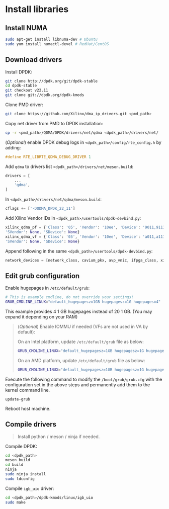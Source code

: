# Install libraries

## Install NUMA

```bash
sudo apt-get install libnuma-dev # Ubuntu
sudo yum install numactl-devel # RedHat/CentOS
```

## Download drivers

Install DPDK:

```bash
git clone http://dpdk.org/git/dpdk-stable
cd dpdk-stable
git checkout v22.11
git clone git://dpdk.org/dpdk-kmods
```

Clone PMD driver:

```bash
git clone https://github.com/Xilinx/dma_ip_drivers.git <pmd_path>
```

Copy net driver from PMD to DPDK installation:

```bash
cp -r <pmd_path>/QDMA/DPDK/drivers/net/qdma <dpdk_path>/drivers/net/
```

(*Optional*) enable DPDK debug logs in `<dpdk_path>/config/rte_config.h` by adding:

```c
#define RTE_LIBRTE_QDMA_DEBUG_DRIVER 1
```

Add `qdma` to drivers list `<dpdk_path>/drivers/net/meson.build`:

```py
drivers = [
    ...
    'qdma',
]
```

In `<dpdk_path>/drivers/net/qdma/meson.build`:

```py
cflags += ['-DQDMA_DPDK_22_11']
```

Add Xilinx Vendor IDs in `<dpdk_path>/usertools/dpdk-devbind.py`:

```py
xilinx_qdma_pf = {'Class': '05', 'Vendor': '10ee', 'Device': '9011,9111,9211,9311,9014,9114,9214,9314,9018,9118,9218,9318,901f,911f,921f,931f,9021,9121,9221,9321,9024,9124,9224,9324,9028,9128,9228,9328,902f,912f,922f,932f,9031,9131,9231,9331,9034,9134,9234,9334,9038,9138,9238,9338,903f,913f,923f,933f,9041,9141,9241,9341,9044,9144,9244,9344,9048,9148,9248,9348,b011,b111,b211,b311,b014,b114,b214,b314,b018,b118,b218,b318,b01f,b11f,b21f,b31f,b021,b121,b221,b321,b024,b124,b224,b324,b028,b128,b228,b328,b02f,b12f,b22f,b32f,b031,b131,b231,b331,b034,b134,b234,b334,b038,b138,b238,b338,b03f,b13f,b23f,b33f,b041,b141,b241,b341,b044,b144,b244,b344,b048,b148,b248,b348,b058,b158,b258,b358',
'SVendor': None, 'SDevice': None}
xilinx_qdma_vf = {'Class': '05', 'Vendor': '10ee', 'Device': 'a011,a111,a211,a311,a014,a114,a214,a314,a018,a118,a218,a318,a01f,a11f,a21f,a31f,a021,a121,a221,a321,a024,a124,a224,a324,a028,a128,a228,a328,a02f,a12f,a22f,a32f,a031,a131,a231,a331,a034,a134,a234,a334,a038,a138,a238,a338,a03f,a13f,a23f,a33f,a041,a141,a241,a341,a044,a144,a244,a344,a048,a148,a248,a348,c011,c111,c211,c311,c014,c114,c214,c314,c018,c118,c218,c318,c01f,c11f,c21f,c31f,c021,c121,c221,c321,c024,c124,c224,c324,c028,c128,c228,c328,c02f,c12f,c22f,c32f,c031,c131,c231,c331,c034,c134,c234,c334,c038,c138,c238,c338,c03f,c13f,c23f,c33f,c041,c141,c241,c341,c044,c144,c244,c344,c048,c148,c248,c348,c058,c158,c258,c358',
'SVendor': None, 'SDevice': None}
```

Append following in the same `<dpdk_path>/usertools/dpdk-devbind.py`:

```py
network_devices = [network_class, cavium_pkx, avp_vnic, ifpga_class, xilinx_qdma_pf, xilinx_qdma_vf]
```

## Edit grub configuration

Enable hugepages in `/etc/default/grub`:

```bash
# This is example cmdline, do not override your settings!
GRUB_CMDLINE_LINUX="default_hugepagesz=1GB hugepagesz=1G hugepages=4"
```

This example provides 4 1 GB hugepages instead of 20 1 GB. (You may expand it depending on your RAM)

> (*Optional*) Enable IOMMU if needed (VFs are not used in VA by default):
>
> On an Intel platform, update `/etc/default/grub` file as below:
> 
> ```bash
> GRUB_CMDLINE_LINUX="default_hugepagesz=1GB hugepagesz=1G hugepages=4 iommu=pt intel_iommu=on"
> ```
> 
> On an AMD platform, update `/etc/default/grub` file as below:
> 
> ```bash
> GRUB_CMDLINE_LINUX="default_hugepagesz=1GB hugepagesz=1G hugepages=4 iommu=pt amd_iommu=on"
> ```

Execute the following command to modify the `/boot/grub/grub.cfg` with the configuration set in the above steps and permanently add them to the kernel command line.

```
update-grub
```

Reboot host machine.

## Compile drivers

> Install python / meson / ninja if needed.

Compile DPDK:

```bash
cd <dpdk_path>
meson build
cd build
ninja
sudo ninja install
sudo ldconfig
```

Compile `igb_uio` driver:

```bash
cd <dpdk_path>/dpdk-kmods/linux/igb_uio
sudo make
```
